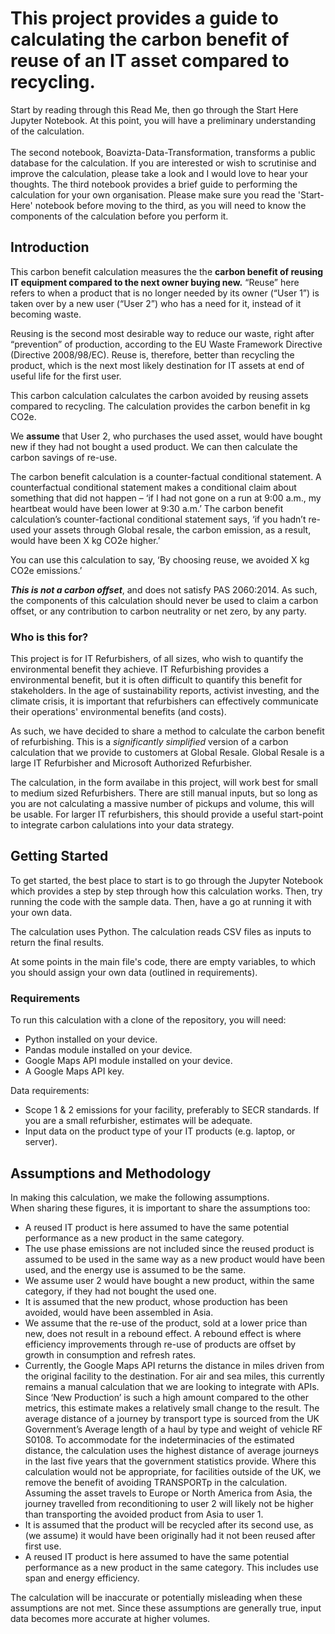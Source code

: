 <h1>This project provides a guide to calculating the carbon benefit of reuse of an IT asset compared to recycling.</h1>

Start by reading through this Read Me, then go through the Start Here Jupyter Notebook.
At this point, you will have a preliminary understanding of the calculation.<br><br>
The second notebook, Boavizta-Data-Transformation, transforms a public database for the calculation. If you are interested or wish to scrutinise and improve the calculation, please take a look and I would love to hear your thoughts. The third notebook provides a brief guide to performing the calculation for your own organisation. Please make sure you read the 'Start-Here' notebook before moving to the third, as you will need to know the components of the calculation before you perform it.

<h2>Introduction</h2>

This carbon benefit calculation measures the the **carbon benefit of reusing IT equipment compared to the next owner buying new.**
“Reuse” here refers to when a product that is no longer needed by its owner (“User 1”) is taken over by a new user (“User 2”) who has a need for it, instead of it becoming waste.

Reusing is the second most desirable way to reduce our waste, right after “prevention” of production, according to the EU Waste Framework Directive (Directive 2008/98/EC).  Reuse is, therefore, better than recycling the product, which is the next most likely destination for IT assets at end of useful life for the first user.

This carbon calculation calculates the carbon avoided by reusing assets compared to recycling. 
The calculation provides the carbon benefit in kg CO2e.

We **assume** that User 2, who purchases the used asset, would have bought new if they had not bought a used product. We can then calculate the carbon savings of re-use.

The carbon benefit calculation is a counter-factual conditional statement. A counterfactual conditional statement makes a conditional claim about something that did not happen – ‘if I had not gone on a run at 9:00 a.m., my heartbeat would have been lower at 9:30 a.m.’ 
The carbon benefit calculation’s counter-factional conditional statement says, ‘if you hadn’t re-used your assets through Global resale, the carbon emission, as a result, would have been X kg CO2e higher.’

You can use this calculation to say, ‘By choosing reuse, we avoided X kg CO2e emissions.’

***This is not a carbon offset***, and does not satisfy PAS 2060:2014. 
As such, the components of this calculation  should never be used to claim a carbon offset, or any contribution to carbon neutrality or net zero, by any party.

<h3>Who is this for?</h3>
This project is for IT Refurbishers, of all sizes, who wish to quantify the environmental benefit they achieve.
IT Refurbishing provides a environmental benefit, but it is often difficult to quantify this benefit for stakeholders.
In the age of sustainability reports, activist investing, and the climate crisis, it is important that refurbishers can effectively communicate their operations' environmental benefits (and costs).

As such, we have decided to share a method to calculate the carbon benefit of refurbishing.
This is a *significantly simplified* version of a carbon calculation that we provide to customers at Global Resale. Global Resale is a large IT Refurbisher and Microsoft Authorized Refurbisher.

The calculation, in the form availabe in this project, will work best for small to medium sized Refurbishers.
There are still manual inputs, but so long as you are not calculating a massive number of pickups and volume, this will be usable.
For larger IT refurbishers, this should provide a useful start-point to integrate carbon calulations into your data strategy.

<h2>Getting Started</h2>
To get started, the best place to start is to go through the Jupyter Notebook which provides a step by step through how this calculation works.
Then, try running the code with the sample data.
Then, have a go at running it with your own data.

The calculation uses Python. 
The calculation reads CSV files as inputs to return the final results.

At some points in the main file's code, there are empty variables, to which you should assign your own data (outlined in requirements).


<h3>Requirements</h3>
To run this calculation with a clone of the repository, you will need:

- Python installed on your device.
- Pandas module installed on your device.
- Google Maps API module installed on your device.
- A Google Maps API key.

Data requirements:
- Scope 1 & 2 emissions for your facility, preferably to SECR standards. If you are a small refurbisher, estimates will be adequate.
- Input data on the product type of your IT products (e.g. laptop, or server).

<h2>Assumptions and Methodology</h2>

In making this calculation, we make the following assumptions.<br>
When sharing these figures, it is important to share the assumptions too:

- A reused IT product is here assumed to have the same potential performance as a new product in the same category.
- The use phase emissions are not included since the reused product is assumed to be used in the same way as a new product would have been used, and the energy use is assumed to be the same. 
- We assume user 2 would have bought a new product, within the same category, if they had not bought the used one.
- It is assumed that the new product, whose production has been avoided, would have been assembled in Asia.
- We assume that the re-use of the product, sold at a lower price than new, does not result in a rebound effect. A rebound effect is where efficiency improvements through re-use of products are offset by growth in consumption and refresh rates.  
- Currently, the Google Maps API returns the distance in miles driven from the original facility to the destination. For air and sea miles, this currently remains a manual calculation that we are looking to integrate with APIs. Since ‘New Production’ is such a high amount compared to the other metrics, this estimate makes a relatively small change to the result. The average distance of a journey by transport type is sourced from the UK Government’s Average length of a haul by type and weight of vehicle RF S0108. To accommodate for the indeterminacies of the estimated distance, the calculation uses the highest distance of average journeys in the last five years that the government statistics provide. Where this calculation would not be appropriate, for facilities outside of the UK, we remove the benefit of avoiding TRANSPORTp in the calculation. Assuming the asset travels to Europe or North America from Asia, the journey travelled from reconditioning to user 2 will likely not be higher than transporting the avoided product from Asia to user 1.
- It is assumed that the product will be recycled after its second use, as (we assume) it would have been originally had it not been reused after first use.
- A reused IT product is here assumed to have the same potential performance as a new product in the same category. This includes use span and energy efficiency.

The calculation will be inaccurate or potentially misleading when these assumptions are not met. Since these assumptions are generally true, input data becomes more accurate at higher volumes.
